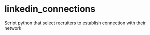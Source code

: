 # linkedin_connections
Script python that select recruiters to establish connection with their network
